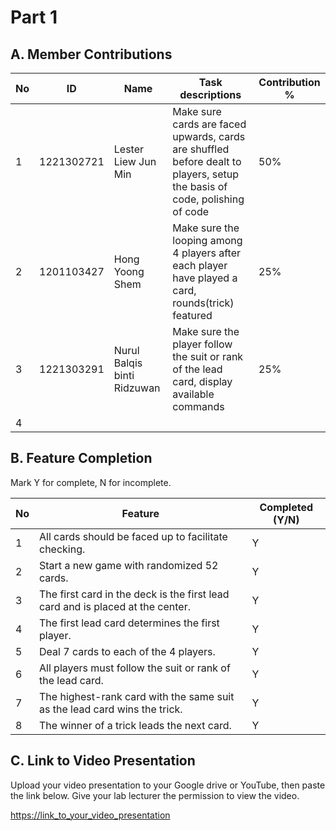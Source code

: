 # Part 1

## A. Member Contributions

No | ID         |         Name         | Task descriptions | Contribution %
-- | ---------- | -------------------- | ----------------- | --------------
1  | 1221302721 | Lester Liew Jun Min  | Make sure cards are faced upwards, cards are shuffled before dealt to players, setup the basis of code, polishing of code| 50%
2  | 1201103427 |   Hong Yoong Shem    | Make sure the looping among 4 players after each player have played a card, rounds(trick) featured                  |    25%
3  | 1221303291 |Nurul Balqis binti Ridzuwan| Make sure the player follow the suit or rank of the lead card, display available commands                | 25%
4  |            |                      |                   |


## B. Feature Completion

Mark Y for complete, N for incomplete.

No | Feature                                                                         | Completed (Y/N)
-- | ------------------------------------------------------------------------------- | ---------------
1  | All cards should be faced up to facilitate checking.                            |        Y 
2  | Start a new game with randomized 52 cards.                                      |        Y   
3  | The first card in the deck is the first lead card and is placed at the center.  |        Y
4  | The first lead card determines the first player.                                |        Y
5  | Deal 7 cards to each of the 4 players.                                          |        Y
6  | All players must follow the suit or rank of the lead card.                      |        Y
7  | The highest-rank card with the same suit as the lead card wins the trick.       |        Y
8  | The winner of a trick leads the next card.                                      |        Y


## C. Link to Video Presentation

Upload your video presentation to your Google drive or YouTube, then paste the link below. Give your lab lecturer the permission to view the video.

[https://link_to_your_video_presentation](https://drive.google.com/file/d/18igVFGOaFiF1XKuyIKor9h6KgsCTAnGo/view)

